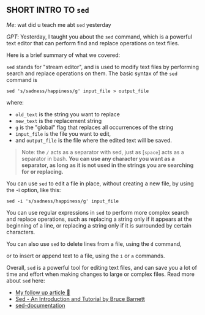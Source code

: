 ## SHORT INTRO TO ``sed``
*Me*:   wat did u teach me abt `sed` yesterday 

*GPT*:  Yesterday, I taught you about the `sed` command, which is a powerful text editor that can perform find and replace operations on text files.

Here is a brief summary of what we covered:

`sed` stands for "stream editor", and is used to modify text files by performing search and replace operations on them. The basic syntax of the `sed` command is

```console
sed 's/sadness/happiness/g' input_file > output_file
``` 

where:  
- `old_text` is the string you want to replace  
- `new_text` is the replacement string  
- `g` is the "global" flag that replaces all occurrences of the string  
- `input_file` is the file you want to edit,  
- and `output_file` is the file where the edited text will be saved.  
> Note: the `/` acts as a separator with sed, just as [`space`] acts as a separator in bash. **You can use any character you want as a separator, as long as it is not used in the strings you are searching for or replacing.**

You can use `sed` to edit a file in place, without creating a new file, by using the -i option, like this:
```console
sed -i 's/sadness/happiness/g' input_file
```
You can use regular expressions in `sed` to perform more complex search and replace operations, such as replacing a string only if it appears at the beginning of a line, or replacing a string only if it is surrounded by certain characters.

You can also use `sed` to delete lines from a file, using the `d` command, 

or to insert or append text to a file, using the `i` or `a` commands. 

Overall, `sed` is a powerful tool for editing text files, and can save you a lot of time and effort when making changes to large or complex files.
Read more about `sed` here:
- [My follow up article 🙂]([https://](https://angel.hashnode.dev/short-sed-intro))
- [Sed - An Introduction and Tutorial by Bruce Barnett](https://www.grymoire.com/Unix/Sed.html)
- [sed-documentation](https://www.gnu.org/software/sed/manual/sed.html#Introduction) 
